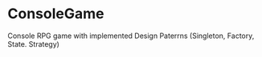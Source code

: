 # ConsoleGame
 Console RPG game with implemented Design Paterrns (Singleton, Factory, State. Strategy)
